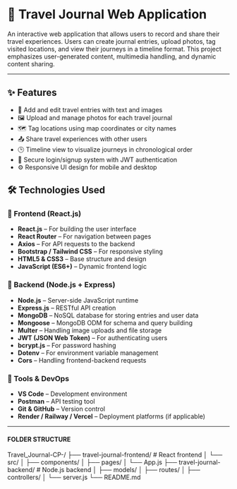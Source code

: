 # 🧳 Travel Journal Web Application

An interactive web application that allows users to record and share their travel experiences. Users can create journal entries, upload photos, tag visited locations, and view their journeys in a timeline format. This project emphasizes user-generated content, multimedia handling, and dynamic content sharing.

---

## ✨ Features

- 📌 Add and edit travel entries with text and images
- 🖼️ Upload and manage photos for each travel journal
- 🗺️ Tag locations using map coordinates or city names
- 📤 Share travel experiences with other users
- 🕒 Timeline view to visualize journeys in chronological order
- 🔐 Secure login/signup system with JWT authentication
- ⚙️ Responsive UI design for mobile and desktop

## 🛠️ Technologies Used

### 🔹 Frontend (React.js)
- **React.js** – For building the user interface
- **React Router** – For navigation between pages
- **Axios** – For API requests to the backend
- **Bootstrap / Tailwind CSS** – For responsive styling
- **HTML5 & CSS3** – Base structure and design
- **JavaScript (ES6+)** – Dynamic frontend logic

### 🔹 Backend (Node.js + Express)
- **Node.js** – Server-side JavaScript runtime
- **Express.js** – RESTful API creation
- **MongoDB** – NoSQL database for storing entries and user data
- **Mongoose** – MongoDB ODM for schema and query building
- **Multer** – Handling image uploads and file storage
- **JWT (JSON Web Token)** – For authenticating users
- **bcrypt.js** – For password hashing
- **Dotenv** – For environment variable management
- **Cors** – Handling frontend-backend requests

### 🔹 Tools & DevOps
- **VS Code** – Development environment
- **Postman** – API testing tool
- **Git & GitHub** – Version control
- **Render / Railway / Vercel** – Deployment platforms (if applicable)

---

#### FOLDER STRUCTURE
Travel_Journal-CP-/
├── travel-journal-frontend/ # React frontend
│ └── src/
│ ├── components/
│ ├── pages/
│ └── App.js
├── travel-journal-backend/ # Node.js backend
│ ├── models/
│ ├── routes/
│ ├── controllers/
│ └── server.js
└── README.md
